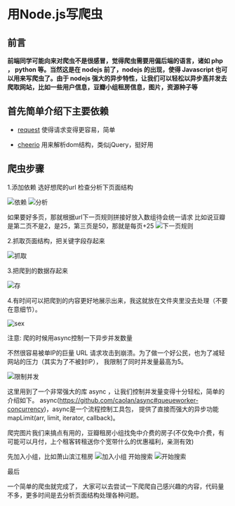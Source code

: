 # 用Node.js写爬虫 #

## 前言 ##

**前端同学可能向来对爬虫不是很感冒，觉得爬虫需要用偏后端的语言，诸如 php ， python 等。当然这是在 nodejs 前了，nodejs 的出现，使得 Javascript 也可以用来写爬虫了。由于 nodejs 强大的异步特性，让我们可以轻松以异步高并发去爬取网站，比如一些用户信息，豆瓣小组租房信息，图片，资源种子等**

## 首先简单介绍下主要依赖 ##

* [request](https://github.com/request/request)  使得请求变得更容易，简单

* [cheerio](https://github.com/cheeriojs/cheerio)   用来解析dom结构，类似jQuery，挺好用

## 爬虫步骤 ##

1.添加依赖 选好想爬的url 检查分析下页面结构

![依赖](https://raw.githubusercontent.com/huangshanhe/nodejs-Spider/master/imgs/%E5%A4%B4.png)
![分析](https://raw.githubusercontent.com/huangshanhe/nodejs-Spider/master/imgs/%E5%88%86%E6%9E%90.png)

如果要好多页，那就根据url下一页规则拼接好放入数组待会统一请求
比如说豆瓣是第二页不是2，是25，第三页是50，那就是每页+25
![下一页规则](https://raw.githubusercontent.com/huangshanhe/nodejs-Spider/master/imgs/%E4%B8%8B%E4%B8%80%E9%A1%B5%E8%A7%84%E5%88%99.png)

2.抓取页面结构，把关键字段存起来

![抓取](https://raw.githubusercontent.com/huangshanhe/nodejs-Spider/master/imgs/%E6%8B%BF%E6%95%B0%E6%8D%AE.png)

3.把爬到的数据存起来

![存](https://raw.githubusercontent.com/huangshanhe/nodejs-Spider/master/imgs/%E5%AD%98.png)

4.有时间可以把爬到的内容更好地展示出来，我这就放在文件夹里没去处理（不要在意细节）。

![sex](https://raw.githubusercontent.com/huangshanhe/nodejs-Spider/master/imgs/%E6%80%A7%E6%84%9F.png)

注意: 爬的时候用async控制一下异步并发数量 

不然很容易被单IP的巨量 URL 请求攻击到崩溃。为了做一个好公民，也为了减轻网站的压力（其实为了不被封IP），
我限制了同时并发量最高为5。

![限制并发](https://raw.githubusercontent.com/huangshanhe/nodejs-Spider/master/imgs/limit.png)

这里用到了一个非常强大的库 async ，让我们控制并发量变得十分轻松，简单的介绍如下。
async(https://github.com/caolan/async#queueworker-concurrency)，async是一个流程控制工具包，
提供了直接而强大的异步功能mapLimit(arr, limit, iterator, callback)。

爬完图片我们来搞点有用的，豆瓣租房小组找免中介费的房子(不仅免中介费，有可能可以月付，上个租客转租送你个宽带什么的优惠福利，亲测有效)

先加入小组，比如萧山滨江租房
![加入小组](https://raw.githubusercontent.com/huangshanhe/nodejs-Spider/master/imgs/%E8%B1%86%E7%93%A3%E7%A7%9F%E6%88%BF.png)
开始搜索
![开始搜索](https://raw.githubusercontent.com/huangshanhe/nodejs-Spider/master/imgs/%E7%A7%9F%E6%88%BF.png)

最后

一个简单的爬虫就完成了， 大家可以去尝试一下爬爬自己感兴趣的内容，代码量不多，更多时间是去分析页面结构处理各种问题。
